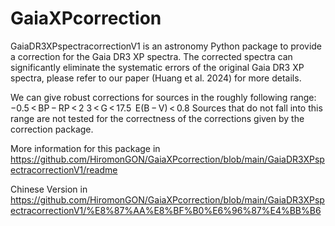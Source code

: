 # GaiaXPcorrection

GaiaDR3XPspectracorrectionV1 is an astronomy Python package to provide a correction
for the Gaia DR3 XP spectra. The corrected spectra can significantly eliminate the 
systematic errors of the original Gaia DR3 XP spectra, please refer to our 
paper (Huang et al. 2024) for more details. 

We can give robust corrections for sources in the roughly following range:
−0.5 < BP − RP < 2
3 < G < 17.5 
E(B − V) < 0.8
Sources that do not fall into this range are not tested for the correctness of the 
corrections given by the correction package.

More information for this package in
https://github.com/HiromonGON/GaiaXPcorrection/blob/main/GaiaDR3XPspectracorrectionV1/readme

Chinese Version in 
https://github.com/HiromonGON/GaiaXPcorrection/blob/main/GaiaDR3XPspectracorrectionV1/%E8%87%AA%E8%BF%B0%E6%96%87%E4%BB%B6

